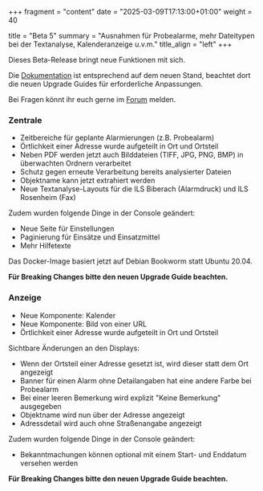 +++
fragment = "content"
date = "2025-03-09T17:13:00+01:00"
weight = 40

title = "Beta 5"
summary = "Ausnahmen für Probealarme, mehr Dateitypen bei der Textanalyse, Kalenderanzeige u.v.m."
title_align = "left"
+++

Dieses Beta-Release bringt neue Funktionen mit sich.

Die [Dokumentation](https://docs.alarmdisplay.org/) ist entsprechend auf dem neuen Stand, beachtet dort die neuen Upgrade Guides für erforderliche Anpassungen.

Bei Fragen könnt ihr euch gerne im [Forum](https://community.alarmdisplay.org/) melden.

### Zentrale

* Zeitbereiche für geplante Alarmierungen (z.B. Probealarm)
* Örtlichkeit einer Adresse wurde aufgeteilt in Ort und Ortsteil
* Neben PDF werden jetzt auch Bilddateien (TIFF, JPG, PNG, BMP) in überwachten Ordnern verarbeitet
* Schutz gegen erneute Verarbeitung bereits analysierter Dateien
* Objektname kann jetzt extrahiert werden
* Neue Textanalyse-Layouts für die ILS Biberach (Alarmdruck) und ILS Rosenheim (Fax)

Zudem wurden folgende Dinge in der Console geändert:

* Neue Seite für Einstellungen
* Paginierung für Einsätze und Einsatzmittel
* Mehr Hilfetexte

Das Docker-Image basiert jetzt auf Debian Bookworm statt Ubuntu 20.04.

**Für Breaking Changes bitte den neuen Upgrade Guide beachten.**

### Anzeige

* Neue Komponente: Kalender
* Neue Komponente: Bild von einer URL
* Örtlichkeit einer Adresse wurde aufgeteilt in Ort und Ortsteil

Sichtbare Änderungen an den Displays:
* Wenn der Ortsteil einer Adresse gesetzt ist, wird dieser statt dem Ort angezeigt
* Banner für einen Alarm ohne Detailangaben hat eine andere Farbe bei Probealarm
* Bei einer leeren Bemerkung wird explizit "Keine Bemerkung" ausgegeben
* Objektname wird nun über der Adresse angezeigt
* Adressdetail wird auch ohne Straßenangabe angezeigt

Zudem wurden folgende Dinge in der Console geändert:

* Bekanntmachungen können optional mit einem Start- und Enddatum versehen werden

**Für Breaking Changes bitte den neuen Upgrade Guide beachten.**
